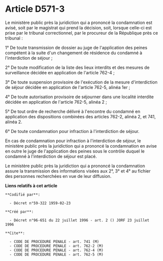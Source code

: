 # Article D571-3

Le ministère public près la juridiction qui a prononcé la condamnation est avisé, soit par le magistrat qui prend la
décision, soit, lorsque celle-ci est prise par le tribunal correctionnel, par le procureur de la République près ce
tribunal :

1° De toute transmission de dossier au juge de l'application des peines compétent à la suite d'un changement de résidence du
condamné à l'interdiction de séjour ;

2° De toute modification de la liste des lieux interdits et des mesures de surveillance décidée en application de l'article
762-4 ;

3° De toute suspension provisoire de l'exécution de la mesure d'interdiction de séjour décidée en application de l'article
762-5, alinéa 1er ;

4° De toute autorisation provisoire de séjourner dans une localité interdite décidée en application de l'article 762-5,
alinéa 2 ;

5° De tout ordre de recherche délivré à l'encontre du condamné en application des dispositions combinées des articles 762-2,
alinéa 2, et 741, alinéa 2.

6° De toute condamnation pour infraction à l'interdiction de séjour.

En cas de condamnation pour infraction à l'interdiction de séjour, le ministère public près la juridiction qui a prononcé la
condamnation en avise en outre le juge de l'application des peines sous le contrôle duquel le condamné à l'interdiction de
séjour est placé.

Le ministère public près la juridiction qui a prononcé la condamnation assure la transmission des informations visées aux 2°,
3° et 4° au fichier des personnes recherchées en vue de leur diffusion.

**Liens relatifs à cet article**

	**Codifié par**:

	  - Décret n°59-322 1959-02-23

	**Créé par**:

	  - Décret n°96-651 du 22 juillet 1996 - art. 2 () JORF 23 juillet 1996

	**Cite**:

	  - CODE DE PROCEDURE PENALE - art. 741 (M)
	  - CODE DE PROCEDURE PENALE - art. 762-2 (M)
	  - CODE DE PROCEDURE PENALE - art. 762-4 (M)
	  - CODE DE PROCEDURE PENALE - art. 762-5 (M)
